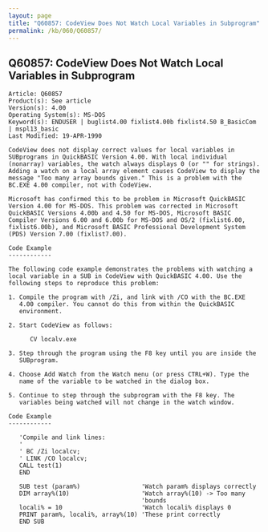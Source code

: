 ```yaml
---
layout: page
title: "Q60857: CodeView Does Not Watch Local Variables in Subprogram"
permalink: /kb/060/Q60857/
---
```


## Q60857: CodeView Does Not Watch Local Variables in Subprogram

	Article: Q60857
	Product(s): See article
	Version(s): 4.00
	Operating System(s): MS-DOS
	Keyword(s): ENDUSER | buglist4.00 fixlist4.00b fixlist4.50 B_BasicCom | mspl13_basic
	Last Modified: 19-APR-1990
	
	CodeView does not display correct values for local variables in
	SUBprograms in QuickBASIC Version 4.00. With local individual
	(nonarray) variables, the watch always displays 0 (or "" for strings).
	Adding a watch on a local array element causes CodeView to display the
	message "Too many array bounds given." This is a problem with the
	BC.EXE 4.00 compiler, not with CodeView.
	
	Microsoft has confirmed this to be problem in Microsoft QuickBASIC
	Version 4.00 for MS-DOS. This problem was corrected in Microsoft
	QuickBASIC Versions 4.00b and 4.50 for MS-DOS, Microsoft BASIC
	Compiler Versions 6.00 and 6.00b for MS-DOS and OS/2 (fixlist6.00,
	fixlist6.00b), and Microsoft BASIC Professional Development System
	(PDS) Version 7.00 (fixlist7.00).
	
	Code Example
	------------
	
	The following code example demonstrates the problems with watching a
	local variable in a SUB in CodeView with QuickBASIC 4.00. Use the
	following steps to reproduce this problem:
	
	1. Compile the program with /Zi, and link with /CO with the BC.EXE
	   4.00 compiler. You cannot do this from within the QuickBASIC
	   environment.
	
	2. Start CodeView as follows:
	
	      CV localv.exe
	
	3. Step through the program using the F8 key until you are inside the
	   SUBprogram.
	
	4. Choose Add Watch from the Watch menu (or press CTRL+W). Type the
	   name of the variable to be watched in the dialog box.
	
	5. Continue to step through the subprogram with the F8 key. The
	   variables being watched will not change in the watch window.
	
	Code Example
	------------
	
	   'Compile and link lines:
	   '
	   ' BC /Zi localcv;
	   ' LINK /CO localcv;
	   CALL test(1)
	   END
	
	   SUB test (param%)                 'Watch param% displays correctly
	   DIM array%(10)                    'Watch array%(10) -> Too many
	                                     'bounds
	   locali% = 10                      'Watch locali% displays 0
	   PRINT param%, locali%, array%(10) 'These print correctly
	   END SUB
